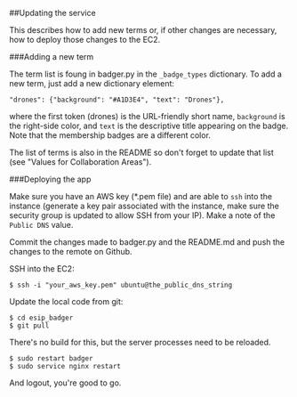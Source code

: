 ##Updating the service

This describes how to add new terms or, if other changes are necessary, how to deploy those changes to the EC2.

###Adding a new term

The term list is foung in badger.py in the `_badge_types` dictionary. To add a new term, just add a new dictionary element:

```
"drones": {"background": "#A1D3E4", "text": "Drones"},
```

where the first token (drones) is the URL-friendly short name, `background` is the right-side color, and `text` is the descriptive title appearing on the badge. Note that the membership badges are a different color.

The list of terms is also in the README so don't forget to update that list (see "Values for Collaboration Areas").

###Deploying the app

Make sure you have an AWS key (\*.pem file) and are able to `ssh` into the instance (generate a key pair associated with the instance, make sure the security group is updated to allow SSH from your IP). Make a note of the `Public DNS` value.

Commit the changes made to badger.py and the README.md and push the changes to the remote on Github. 

SSH into the EC2:

```
$ ssh -i "your_aws_key.pem" ubuntu@the_public_dns_string
```

Update the local code from git:

```
$ cd esip_badger
$ git pull
```

There's no build for this, but the server processes need to be reloaded.

```
$ sudo restart badger
$ sudo service nginx restart
```

And logout, you're good to go.


